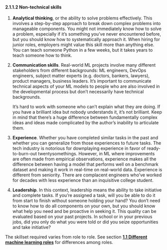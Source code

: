 #### 2.1.1.2 Non-technical skills



1. **Analytical thinking**, or the ability to solve problems effectively. This involves a step-by-step approach to break down complex problems into manageable components. You might not immediately know how to solve a problem, especially if it’s something you’ve never encountered before, but you should know how to systematically approach it. When hiring for junior roles, employers might value this skill more than anything else. You can teach someone Python in a few weeks, but it takes years to teach someone how to think.
2. **Communication skills**. Real-world ML projects involve many different stakeholders from different backgrounds: ML engineers, DevOps engineers, subject matter experts (e.g. doctors, bankers, lawyers), product managers, business leaders. It’s important to communicate technical aspects of your ML models to people who are also involved in the developmental process but don’t necessarily have technical backgrounds.

    It’s hard to work with someone who can’t explain what they are doing. If you have a brilliant idea but nobody understands it, it’s not brilliant. Keep in mind that there’s a huge difference between fundamentally complex ideas and ideas made complicated by the author’s inability to articulate them.

3. **Experience**. Whether you have completed similar tasks in the past and whether you can generalize from those experiences to future tasks. The tech industry is notorious for downplaying experience in favor of ready-to-burn-out twentysomethings. However, in ML where improvements are often made from empirical observations, experience makes all the difference between having a model that performs well on a benchmark dataset and making it work in real-time on real-world data. Experience is different from seniority. There are complacent engineers who’ve worked for decades with less experience than an inquisitive college student.
4. **Leadership**. In this context, leadership means the ability to take initiative and complete tasks. If you’re assigned a task, will you be able to do it from start to finish without someone holding your hand? You don’t need to know how to do all components on your own, but you should know what help you need and be proactive in seeking it. This quality can be evaluated based on your past projects. In school or in your previous jobs, did you only do what you were told or did you seize opportunities and take initiative?

The skillset required varies from role to role. See section [**1.1 Different machine learning roles**](1.1-different-ml-roles.md) for differences among roles.